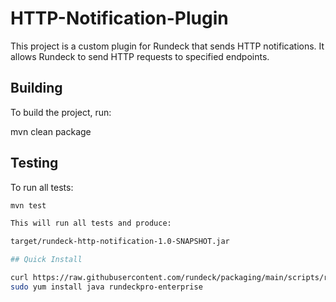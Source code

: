 # HTTP-Notification-Plugin
This project is a custom plugin for Rundeck that sends HTTP notifications. It allows Rundeck to send HTTP requests to specified endpoints.

## Building

To build the project, run:

mvn clean package

## Testing

To run all tests:

```bash
mvn test

This will run all tests and produce:

target/rundeck-http-notification-1.0-SNAPSHOT.jar

## Quick Install

curl https://raw.githubusercontent.com/rundeck/packaging/main/scripts/rpm-setup.sh 2> /dev/null | sudo bash -s rundeckpro
sudo yum install java rundeckpro-enterprise
